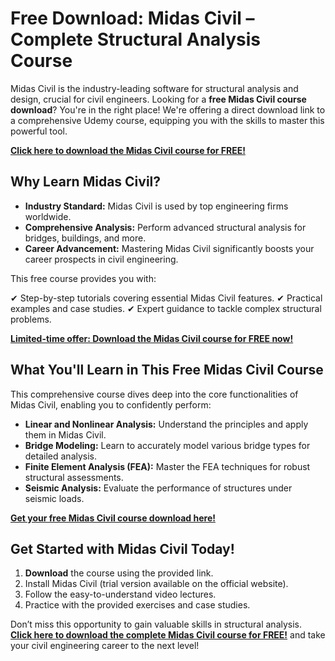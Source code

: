 # Free Download: Midas Civil – Complete Structural Analysis Course

Midas Civil is the industry-leading software for structural analysis and design, crucial for civil engineers. Looking for a **free Midas Civil course download**? You're in the right place! We're offering a direct download link to a comprehensive Udemy course, equipping you with the skills to master this powerful tool.

[**Click here to download the Midas Civil course for FREE!**](https://udemywork.com/midas-civil)

## Why Learn Midas Civil?

*   **Industry Standard:** Midas Civil is used by top engineering firms worldwide.
*   **Comprehensive Analysis:** Perform advanced structural analysis for bridges, buildings, and more.
*   **Career Advancement:** Mastering Midas Civil significantly boosts your career prospects in civil engineering.

This free course provides you with:

✔ Step-by-step tutorials covering essential Midas Civil features.
✔ Practical examples and case studies.
✔ Expert guidance to tackle complex structural problems.

[**Limited-time offer: Download the Midas Civil course for FREE now!**](https://udemywork.com/midas-civil)

## What You'll Learn in This Free Midas Civil Course

This comprehensive course dives deep into the core functionalities of Midas Civil, enabling you to confidently perform:

*   **Linear and Nonlinear Analysis:** Understand the principles and apply them in Midas Civil.
*   **Bridge Modeling:** Learn to accurately model various bridge types for detailed analysis.
*   **Finite Element Analysis (FEA):** Master the FEA techniques for robust structural assessments.
*   **Seismic Analysis:** Evaluate the performance of structures under seismic loads.

[**Get your free Midas Civil course download here!**](https://udemywork.com/midas-civil)

## Get Started with Midas Civil Today!

1.  **Download** the course using the provided link.
2.  Install Midas Civil (trial version available on the official website).
3.  Follow the easy-to-understand video lectures.
4.  Practice with the provided exercises and case studies.

Don’t miss this opportunity to gain valuable skills in structural analysis. **[Click here to download the complete Midas Civil course for FREE!](https://udemywork.com/midas-civil)** and take your civil engineering career to the next level!
